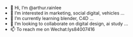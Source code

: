 - 👋 Hi, I’m @arthur.rainlee
- 👀 I’m interested in marketing, social digital, vehicles ...
- 🌱 I’m currently learning blender, C4D ...
- 💞️ I’m looking to collaborate on digital design, ai study ...
- 📫 To reach me on Wechat:lys84007416

<!---
arthurrainlee/arthurrainlee is a ✨ special ✨ repository because its `README.md` (this file) appears on your GitHub profile.
You can click the Preview link to take a look at your changes.
--->
